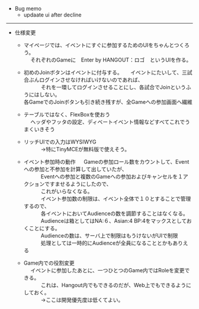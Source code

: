 

* Bug memo
   - updaate ui after decline 

***

* 仕様変更
  - マイページでは、イベントにすぐに参加するためのUIをちゃんとつくろう。  
　  それぞれのGameに　Enter by HANGOUT：ロゴ　というUIを作る。  

  - 初めのJoinボタンはイベントに付与する。 
　   イベントにたいして、三試合ぶんログインさせなければいけないのであれば、   
　 　　それを一環してログインさせることにし、各試合でJoinというふうにはしない。  
    各GameでのJoinボタンも引き続き残すが、全Gameへの参加画面へ繊維  

  - テーブルではなく、FlexBoxを使おう   
　   ヘッダやフッタの設定、ディベートイベント情報などすべてこれでうまくいきそう   
  - リッチUIでの入力はWYSIWYG     
　 　　→特にTinyMCEが無料版で使えそう。   


  - イベント参加時の動作 
　   Gameの参加ロール数をカウントして、Eventへの参加と不参加を計算して出していたが、  
　 　　Eventへの参加と複数のGameへの参加およびキャンセルを１アクションですませるようにしたので、  
　 　　これがいらなくなる。   
　 　　イベント参加数の制限は、イベント全体で１０とすることで管理するので、  
　 　　各イベントにおいてAudienceの数を調節することはなくなる。  
　 　　Audienceは箱としてはNA:６、Asian:4 BP:4をマックスとしておくことにする。  
　 　　Audienceの数は、サーバ上で制限はもうけないがUIで制限  
　 　　処理としては一時的にAudienceが全員になることとかもありえる  

  - Game内での役割変更  
　   イベントに参加したあとに、一つひとつのGame内ではRoleを変更できる。   
　 　　これは、Hangout内でもできるのだが、Web上でもできるようにしておく。   
　 　　→ここは開発優先度は低くてよい。   
